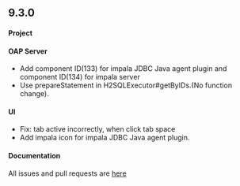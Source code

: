 ## 9.3.0

#### Project


#### OAP Server

* Add component ID(133) for impala JDBC Java agent plugin and component ID(134) for impala server
* Use prepareStatement in H2SQLExecutor#getByIDs.(No function change).

#### UI

* Fix: tab active incorrectly, when click tab space 
* Add impala icon for impala JDBC Java agent plugin.


#### Documentation


All issues and pull requests are [here](https://github.com/apache/skywalking/milestone/149?closed=1)
